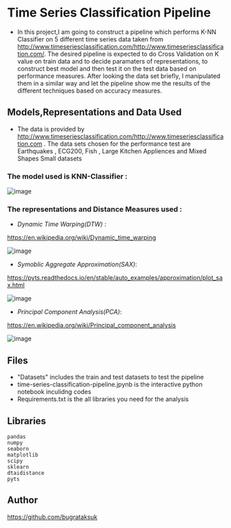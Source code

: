 # Time Series Classification Pipeline 
- In this project,I am going to construct a pipeline which performs K-NN Classifier on 5 different time series data taken from http://www.timeseriesclassification.com/http://www.timeseriesclassification.com/.  The desired pipeline is expected to do Cross Validation on K value on train data and to decide paramaters of representations, to construct best model and then test it on the test data based on performance measures. After looking the data set briefly, I manipulated them in a similar way and let the pipeline show me the results of the different techniques based on accuracy measures.

## Models,Representations and Data Used 

- The data is provided by  http://www.timeseriesclassification.com/http://www.timeseriesclassification.com . The data sets chosen for the performance test are Earthquakes , ECG200, Fish , Large Kitchen Appliences and Mixed Shapes Small datasets

### The model used is KNN-Classifier : 

![image](https://user-images.githubusercontent.com/73999139/151790426-0e014435-9ca4-4e60-8bc0-ed1d9667d996.png)

### The representations and Distance Measures used : 

- *Dynamic Time Warping(DTW)* :

https://en.wikipedia.org/wiki/Dynamic_time_warping

![image](https://user-images.githubusercontent.com/73999139/151788911-c83a6205-158c-4029-b8d9-042c78255d63.png)

- *Symoblic Aggregate Approximation(SAX)*:

https://pyts.readthedocs.io/en/stable/auto_examples/approximation/plot_sax.html

![image](https://user-images.githubusercontent.com/73999139/151789208-00cf1934-9598-4d43-aa40-4f499da19843.png)

- *Principal Component Analysis(PCA)*:

https://en.wikipedia.org/wiki/Principal_component_analysis

![image](https://user-images.githubusercontent.com/73999139/151789515-e0a00c77-613b-41cd-966e-8febfcd77f04.png)

## Files

- "Datasets" includes the train and test datasets to test the pipeline 
- time-series-classification-pipeline.jpynb is the interactive python notebook inculidng codes
- Requirements.txt is the all libraries you need for the analysis


## Libraries 
```
pandas
numpy
seaborn 
matplotlib
scipy
sklearn
dtaidistance
pyts
```

## Author 

https://github.com/bugrataksuk
